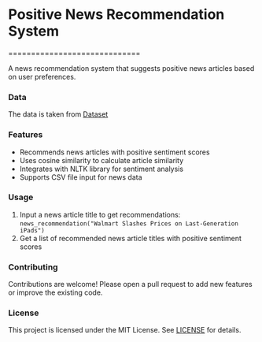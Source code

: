 # Positive News Recommendation System
=============================

A news recommendation system that suggests positive news articles based on user preferences.

### Data
The data is taken from [Dataset](https://statso.io/news-recommendation-case-study/#google_vignette)

### Features

* Recommends news articles with positive sentiment scores
* Uses cosine similarity to calculate article similarity
* Integrates with NLTK library for sentiment analysis
* Supports CSV file input for news data

### Usage

1. Input a news article title to get recommendations: `news_recommendation("Walmart Slashes Prices on Last-Generation iPads")`
2. Get a list of recommended news article titles with positive sentiment scores

### Contributing

Contributions are welcome! Please open a pull request to add new features or improve the existing code.

### License

This project is licensed under the MIT License. See [LICENSE](LICENSE) for details.
